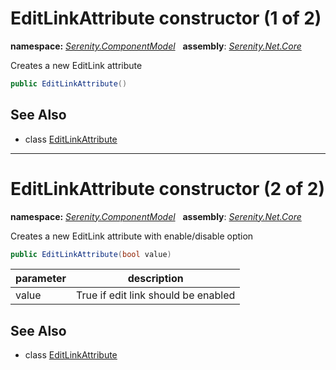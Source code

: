 # EditLinkAttribute constructor (1 of 2)
**namespace:** *[Serenity.ComponentModel](../../README.md#serenity.componentmodel-namespace)*   **assembly**: *[Serenity.Net.Core](../../README.md)*

Creates a new EditLink attribute

```csharp
public EditLinkAttribute()
```

## See Also

* class [EditLinkAttribute](../EditLinkAttribute.md)

---

# EditLinkAttribute constructor (2 of 2)
**namespace:** *[Serenity.ComponentModel](../../README.md#serenity.componentmodel-namespace)*   **assembly**: *[Serenity.Net.Core](../../README.md)*

Creates a new EditLink attribute with enable/disable option

```csharp
public EditLinkAttribute(bool value)
```

| parameter | description |
| --- | --- |
| value | True if edit link should be enabled |

## See Also

* class [EditLinkAttribute](../EditLinkAttribute.md)
